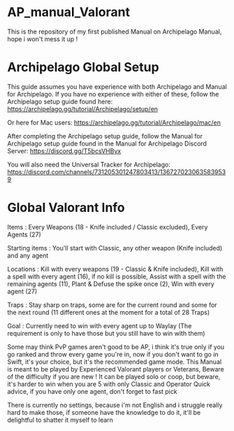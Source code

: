 # AP_manual_Valorant
This is the repository of my first published Manual on Archipelago Manual, hope i won't mess it up !

# Archipelago Global Setup
This guide assumes you have experience with both Archipelago and Manual for Archipelago. If you have no experience with either of these, follow the Archipelago setup guide found here: https://archipelago.gg/tutorial/Archipelago/setup/en

Or here for Mac users: https://archipelago.gg/tutorial/Archipelago/mac/en

After completing the Archipelago setup guide, follow the Manual for Archipelago setup guide found in the Manual for Archipelago Discord Server: https://discord.gg/T5bcsVHByx

You will also need the Universal Tracker for Archipelago: https://discord.com/channels/731205301247803413/1367270230635839539

# Global Valorant Info
Items : Every Weapons (18 - Knife included / Classic excluded), Every Agents (27)

Starting items : You'll start with Classic, any other weapon (Knife included) and any agent

Locations : Kill with every weapons (19 - Classic & Knife included), Kill with a spell with every agent (16), if no kill is possible, Assist with a spell with the remaining agents (11), Plant & Defuse the spike once (2), Win with every agent (27)

Traps : Stay sharp on traps, some are for the current round and some for the next round (11 different ones at the moment for a total of 28 Traps)

Goal : Currently need to win with every agent up to Waylay (The requirement is only to have those but you still have to win with them)

Some may think PvP games aren't good to be AP, i think it's true only if you go ranked and throw every game you're in, now if you don't want to go in Swift, it's your choice, but it's the recommended game mode.
This Manual is meant to be played by Experienced Valorant players or Veterans, Beware of the difficulty if you are new !
It can be played solo or coop, but beware, it's harder to win when you are 5 with only Classic and Operator
Quick advice, if you have only one agent, don't forget to fast pick

There is currently no settings, because i'm not English and i struggle really hard to make those, if someone have the  knowledge to do it, it'll be delightful to shatter it myself to learn
